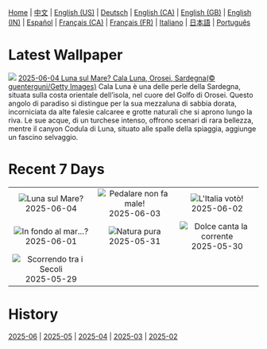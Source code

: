 [Home](../README.md) | [中文](zh-CN.md) | [English (US)](en-US.md) | [Deutsch](de-DE.md) | [English (CA)](en-CA.md) | [English (GB)](en-GB.md) | [English (IN)](en-IN.md) | [Español](es-ES.md) | [Français (CA)](fr-CA.md) | [Français (FR)](fr-FR.md) | [Italiano](it-IT.md) | [日本語](ja-JP.md) | [Português](pt-BR.md)

# Latest Wallpaper
![](https://www.bing.com/th?id=OHR.CalaLuna_IT-IT6388289498_UHD.jpg)
[2025-06-04 Luna sul Mare? Cala Luna, Orosei, Sardegna(© guenterguni/Getty Images)](https://www.bing.com/th?id=OHR.CalaLuna_IT-IT6388289498_UHD.jpg)
Cala Luna è una delle perle della Sardegna, situata sulla costa orientale dell’isola, nel cuore del Golfo di Orosei. Questo angolo di paradiso si distingue per la sua mezzaluna di sabbia dorata, incorniciata da alte falesie calcaree e grotte naturali che si aprono lungo la riva. Le sue acque, di un turchese intenso, offrono scenari di rara bellezza, mentre il canyon Codula di Luna, situato alle spalle della spiaggia, aggiunge un fascino selvaggio.

# Recent 7 Days
|  |  |  |
|:---:|:---:|:---:|
| ![](https://www.bing.com/th?id=OHR.CalaLuna_IT-IT6388289498_400x240.jpg "Luna sul Mare?") 2025-06-04 | ![](https://www.bing.com/th?id=OHR.BicyclesUtrecht_IT-IT6327347879_400x240.jpg "Pedalare non fa male!") 2025-06-03 | ![](https://www.bing.com/th?id=OHR.RepubblicaGiugnoFesta_IT-IT6228684298_400x240.jpg "L'Italia votò!") 2025-06-02 |
| ![](https://www.bing.com/th?id=OHR.GrandeTerreReef_IT-IT2395565523_400x240.jpg "In fondo al mar...?") 2025-06-01 | ![](https://www.bing.com/th?id=OHR.SwedenReserve_IT-IT1642458062_400x240.jpg "Natura pura") 2025-05-31 | ![](https://www.bing.com/th?id=OHR.LittlePigeonRiver_IT-IT1807202812_400x240.jpg "Dolce canta la corrente") 2025-05-30 |
| ![](https://www.bing.com/th?id=OHR.MiravetSpain_IT-IT4503014691_400x240.jpg "Scorrendo tra i Secoli") 2025-05-29 |  |  |

# History
[2025-06](../archives/wallpaper/it-IT/w_2025_06.md) | [2025-05](../archives/wallpaper/it-IT/w_2025_05.md) | [2025-04](../archives/wallpaper/it-IT/w_2025_04.md) | [2025-03](../archives/wallpaper/it-IT/w_2025_03.md) | [2025-02](../archives/wallpaper/it-IT/w_2025_02.md)
